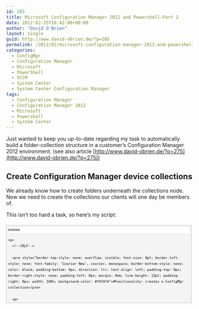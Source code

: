 ```yaml
---
id: 285
title: Microsoft Configuration Manager 2012 and Powershell–Part 2
date: 2012-02-25T16:42:00+00:00
author: "David O'Brien"
layout: single
guid: http://www.david-obrien.de/?p=285
permalink: /2012/02/microsoft-configuration-manager-2012-and-powershellpart-2/
categories:
  - ConfigMgr
  - Configuration Manager
  - Microsoft
  - PowerShell
  - SCCM
  - System Center
  - System Center Configuration Manager
tags:
  - Configuration Manager
  - Configuration Manager 2012
  - Microsoft
  - Powershell
  - System Center
---
```

Just wanted to keep you up-to-date regarding my task to automatically build a folder-collection structure in a customer’s Configuration Manager 2012 environment. (see also article [http://www.david-obrien.de/?p=275](http://www.david-obrien.de/?p=275))

## Create Configuration Manager device collections

We already know how to create folders underneath the collections node. Now we need to create the collections our clients will one day be members of.
  
This isn’t too hard a task, so here’s my script:

<div id="codeSnippetWrapper" style="overflow: auto; cursor: text; font-size: 8pt; border-top: silver 1px solid; font-family: 'Courier New', courier, monospace; border-right: silver 1px solid; border-bottom: silver 1px solid; padding-bottom: 4px; direction: ltr; text-align: left; padding-top: 4px; padding-left: 4px; margin: 20px 0px 10px; border-left: silver 1px solid; line-height: 12pt; padding-right: 4px; max-height: 200px; width: 97.5%; background-color: #f4f4f4">
  <div id="codeSnippet" style="border-top-style: none; overflow: visible; font-size: 8pt; border-left-style: none; font-family: 'Courier New', courier, monospace; border-bottom-style: none; color: black; padding-bottom: 0px; direction: ltr; text-align: left; padding-top: 0px; border-right-style: none; padding-left: 0px; line-height: 12pt; padding-right: 0px; width: 100%; background-color: #f4f4f4">
    <pre style="border-top-style: none; overflow: visible; font-size: 8pt; border-left-style: none; font-family: 'Courier New', courier, monospace; border-bottom-style: none; color: black; padding-bottom: 0px; direction: ltr; text-align: left; padding-top: 0px; border-right-style: none; padding-left: 0px; margin: 0em; line-height: 12pt; padding-right: 0px; width: 100%; background-color: white">#####</pre>
    
    <p>
      <!--CRLF-->
      
      <pre style="border-top-style: none; overflow: visible; font-size: 8pt; border-left-style: none; font-family: 'Courier New', courier, monospace; border-bottom-style: none; color: black; padding-bottom: 0px; direction: ltr; text-align: left; padding-top: 0px; border-right-style: none; padding-left: 0px; margin: 0em; line-height: 12pt; padding-right: 0px; width: 100%; background-color: #f4f4f4">#Functionality: creates a ConfigMgr collection</pre>
      
      <p>
        <!--CRLF-->
        
        <pre style="border-top-style: none; overflow: visible; font-size: 8pt; border-left-style: none; font-family: 'Courier New', courier, monospace; border-bottom-style: none; color: black; padding-bottom: 0px; direction: ltr; text-align: left; padding-top: 0px; border-right-style: none; padding-left: 0px; margin: 0em; line-height: 12pt; padding-right: 0px; width: 100%; background-color: white">#Author: David O<span style="color: #008000">'Brien</span></pre>
        
        <p>
          <!--CRLF-->
          
          <pre style="border-top-style: none; overflow: visible; font-size: 8pt; border-left-style: none; font-family: 'Courier New', courier, monospace; border-bottom-style: none; color: black; padding-bottom: 0px; direction: ltr; text-align: left; padding-top: 0px; border-right-style: none; padding-left: 0px; margin: 0em; line-height: 12pt; padding-right: 0px; width: 100%; background-color: #f4f4f4">#<span style="color: #0000ff">date</span>: 25.02.2012</pre>
          
          <p>
            <!--CRLF-->
            
            <pre style="border-top-style: none; overflow: visible; font-size: 8pt; border-left-style: none; font-family: 'Courier New', courier, monospace; border-bottom-style: none; color: black; padding-bottom: 0px; direction: ltr; text-align: left; padding-top: 0px; border-right-style: none; padding-left: 0px; margin: 0em; line-height: 12pt; padding-right: 0px; width: 100%; background-color: white">#####</pre>
            
            <p>
              <!--CRLF-->
              
              <pre style="border-top-style: none; overflow: visible; font-size: 8pt; border-left-style: none; font-family: 'Courier New', courier, monospace; border-bottom-style: none; color: black; padding-bottom: 0px; direction: ltr; text-align: left; padding-top: 0px; border-right-style: none; padding-left: 0px; margin: 0em; line-height: 12pt; padding-right: 0px; width: 100%; background-color: #f4f4f4"><span style="color: #0000ff">Function</span> Create-Collection($CollectionName)</pre>
              
              <p>
                <!--CRLF-->
                
                <pre style="border-top-style: none; overflow: visible; font-size: 8pt; border-left-style: none; font-family: 'Courier New', courier, monospace; border-bottom-style: none; color: black; padding-bottom: 0px; direction: ltr; text-align: left; padding-top: 0px; border-right-style: none; padding-left: 0px; margin: 0em; line-height: 12pt; padding-right: 0px; width: 100%; background-color: white">{</pre>
                
                <p>
                  <!--CRLF-->
                  
                  <pre style="border-top-style: none; overflow: visible; font-size: 8pt; border-left-style: none; font-family: 'Courier New', courier, monospace; border-bottom-style: none; color: black; padding-bottom: 0px; direction: ltr; text-align: left; padding-top: 0px; border-right-style: none; padding-left: 0px; margin: 0em; line-height: 12pt; padding-right: 0px; width: 100%; background-color: #f4f4f4">    $CollectionArgs = @{</pre>
                  
                  <p>
                    <!--CRLF-->
                    
                    <pre style="border-top-style: none; overflow: visible; font-size: 8pt; border-left-style: none; font-family: 'Courier New', courier, monospace; border-bottom-style: none; color: black; padding-bottom: 0px; direction: ltr; text-align: left; padding-top: 0px; border-right-style: none; padding-left: 0px; margin: 0em; line-height: 12pt; padding-right: 0px; width: 100%; background-color: white">    Name = $CollectionName;</pre>
                    
                    <p>
                      <!--CRLF-->
                      
                      <pre style="border-top-style: none; overflow: visible; font-size: 8pt; border-left-style: none; font-family: 'Courier New', courier, monospace; border-bottom-style: none; color: black; padding-bottom: 0px; direction: ltr; text-align: left; padding-top: 0px; border-right-style: none; padding-left: 0px; margin: 0em; line-height: 12pt; padding-right: 0px; width: 100%; background-color: #f4f4f4">    CollectionType = <span style="color: #006080">"2"</span>;         # 2 means Collection_Device, 1 means Collection_User</pre>
                      
                      <p>
                        <!--CRLF-->
                        
                        <pre style="border-top-style: none; overflow: visible; font-size: 8pt; border-left-style: none; font-family: 'Courier New', courier, monospace; border-bottom-style: none; color: black; padding-bottom: 0px; direction: ltr; text-align: left; padding-top: 0px; border-right-style: none; padding-left: 0px; margin: 0em; line-height: 12pt; padding-right: 0px; width: 100%; background-color: white">    LimitToCollectionID = <span style="color: #006080">"SMS00001"</span></pre>
                        
                        <p>
                          <!--CRLF-->
                          
                          <pre style="border-top-style: none; overflow: visible; font-size: 8pt; border-left-style: none; font-family: 'Courier New', courier, monospace; border-bottom-style: none; color: black; padding-bottom: 0px; direction: ltr; text-align: left; padding-top: 0px; border-right-style: none; padding-left: 0px; margin: 0em; line-height: 12pt; padding-right: 0px; width: 100%; background-color: #f4f4f4">    }</pre>
                          
                          <p>
                            <!--CRLF-->
                            
                            <pre style="border-top-style: none; overflow: visible; font-size: 8pt; border-left-style: none; font-family: 'Courier New', courier, monospace; border-bottom-style: none; color: black; padding-bottom: 0px; direction: ltr; text-align: left; padding-top: 0px; border-right-style: none; padding-left: 0px; margin: 0em; line-height: 12pt; padding-right: 0px; width: 100%; background-color: white">    <span style="color: #0000ff">Set</span>-WmiInstance -<span style="color: #0000ff">Class</span> SMS_Collection -arguments $CollectionArgs -<span style="color: #0000ff">namespace</span> <span style="color: #006080">"root\SMS\Site_$sitename"</span> | Out-Null</pre>
                            
                            <p>
                              <!--CRLF-->
                              
                              <pre style="border-top-style: none; overflow: visible; font-size: 8pt; border-left-style: none; font-family: 'Courier New', courier, monospace; border-bottom-style: none; color: black; padding-bottom: 0px; direction: ltr; text-align: left; padding-top: 0px; border-right-style: none; padding-left: 0px; margin: 0em; line-height: 12pt; padding-right: 0px; width: 100%; background-color: #f4f4f4">}</pre>
                              
                              <p>
                                <!--CRLF-->
                                
                                <pre style="border-top-style: none; overflow: visible; font-size: 8pt; border-left-style: none; font-family: 'Courier New', courier, monospace; border-bottom-style: none; color: black; padding-bottom: 0px; direction: ltr; text-align: left; padding-top: 0px; border-right-style: none; padding-left: 0px; margin: 0em; line-height: 12pt; padding-right: 0px; width: 100%; background-color: white">&nbsp;</pre>
                                
                                <p>
                                  <!--CRLF-->
                                  
                                  <pre style="border-top-style: none; overflow: visible; font-size: 8pt; border-left-style: none; font-family: 'Courier New', courier, monospace; border-bottom-style: none; color: black; padding-bottom: 0px; direction: ltr; text-align: left; padding-top: 0px; border-right-style: none; padding-left: 0px; margin: 0em; line-height: 12pt; padding-right: 0px; width: 100%; background-color: #f4f4f4">$CollectionName = <span style="color: #0000ff">Get</span>-Random   # creates a random number <span style="color: #0000ff">for</span> testing</pre>
                                  
                                  <p>
                                    <!--CRLF-->
                                    
                                    <pre style="border-top-style: none; overflow: visible; font-size: 8pt; border-left-style: none; font-family: 'Courier New', courier, monospace; border-bottom-style: none; color: black; padding-bottom: 0px; direction: ltr; text-align: left; padding-top: 0px; border-right-style: none; padding-left: 0px; margin: 0em; line-height: 12pt; padding-right: 0px; width: 100%; background-color: white">$sitename = <span style="color: #006080">"PRI"</span> </pre>
                                    
                                    <p>
                                      <!--CRLF-->
                                      
                                      <pre style="border-top-style: none; overflow: visible; font-size: 8pt; border-left-style: none; font-family: 'Courier New', courier, monospace; border-bottom-style: none; color: black; padding-bottom: 0px; direction: ltr; text-align: left; padding-top: 0px; border-right-style: none; padding-left: 0px; margin: 0em; line-height: 12pt; padding-right: 0px; width: 100%; background-color: #f4f4f4">&nbsp;</pre>
                                      
                                      <p>
                                        <!--CRLF-->
                                        
                                        <pre style="border-top-style: none; overflow: visible; font-size: 8pt; border-left-style: none; font-family: 'Courier New', courier, monospace; border-bottom-style: none; color: black; padding-bottom: 0px; direction: ltr; text-align: left; padding-top: 0px; border-right-style: none; padding-left: 0px; margin: 0em; line-height: 12pt; padding-right: 0px; width: 100%; background-color: white">Create-Collection $CollectionName</pre>
                                        
                                        <p>
                                          <!--CRLF--></div> </div> 
                                          
                                          <p>
                                            You all know that we’ve got “Limiting collections” now in Configuration Manager 2012, so we need to provide our script with the limiting collection’s ID. In this example it’s the “All Systems” device collection.
                                          </p>
                                          
                                          <h2>
                                            Move Configuration Manager device collections
                                          </h2>
                                          
                                          <p>
                                            The thing with collections and folders is a bit tricky. While creating a collection it always gets created in the collection node’s root. This is why we can’t provide our target folder during collection creation.<br /> It’s a two-step process!
                                          </p>
                                          
                                          <p>
                                            After creation we can now move our collection away from the root into a known folder.<br /> Either hardcode the “ObjectContainerNodeID” of your target folder into the script, or better, evaluate it during script execution depending on your collection and folder name.<br /> The latter will be very easy when you stick to a naming convention like<br /> $Folder name = %abbreviation for remote site% like “CGN” for Cologne<br /> $Collection Name = $Folder name_Clients…
                                          </p>
                                          
                                          <p>
                                            Just go ahead and split your collection name until it matches your folder name and go ahead like this:
                                          </p>
                                          
                                          <div id="codeSnippetWrapper" style="overflow: auto; cursor: text; font-size: 8pt; border-top: silver 1px solid; font-family: 'Courier New', courier, monospace; border-right: silver 1px solid; border-bottom: silver 1px solid; padding-bottom: 4px; direction: ltr; text-align: left; padding-top: 4px; padding-left: 4px; margin: 20px 0px 10px; border-left: silver 1px solid; line-height: 12pt; padding-right: 4px; max-height: 200px; width: 97.5%; background-color: #f4f4f4">
                                            <div id="codeSnippet" style="border-top-style: none; overflow: visible; font-size: 8pt; border-left-style: none; font-family: 'Courier New', courier, monospace; border-bottom-style: none; color: black; padding-bottom: 0px; direction: ltr; text-align: left; padding-top: 0px; border-right-style: none; padding-left: 0px; line-height: 12pt; padding-right: 0px; width: 100%; background-color: #f4f4f4">
                                              <pre style="border-top-style: none; overflow: visible; font-size: 8pt; border-left-style: none; font-family: 'Courier New', courier, monospace; border-bottom-style: none; color: black; padding-bottom: 0px; direction: ltr; text-align: left; padding-top: 0px; border-right-style: none; padding-left: 0px; margin: 0em; line-height: 12pt; padding-right: 0px; width: 100%; background-color: white">﻿param (</pre>
                                              
                                              <p>
                                                <!--CRLF-->
                                                
                                                <pre style="border-top-style: none; overflow: visible; font-size: 8pt; border-left-style: none; font-family: 'Courier New', courier, monospace; border-bottom-style: none; color: black; padding-bottom: 0px; direction: ltr; text-align: left; padding-top: 0px; border-right-style: none; padding-left: 0px; margin: 0em; line-height: 12pt; padding-right: 0px; width: 100%; background-color: #f4f4f4">[<span style="color: #0000ff">string</span>]$sitename,</pre>
                                                
                                                <p>
                                                  <!--CRLF-->
                                                  
                                                  <pre style="border-top-style: none; overflow: visible; font-size: 8pt; border-left-style: none; font-family: 'Courier New', courier, monospace; border-bottom-style: none; color: black; padding-bottom: 0px; direction: ltr; text-align: left; padding-top: 0px; border-right-style: none; padding-left: 0px; margin: 0em; line-height: 12pt; padding-right: 0px; width: 100%; background-color: white">[<span style="color: #0000ff">string</span>]$CollectionName</pre>
                                                  
                                                  <p>
                                                    <!--CRLF-->
                                                    
                                                    <pre style="border-top-style: none; overflow: visible; font-size: 8pt; border-left-style: none; font-family: 'Courier New', courier, monospace; border-bottom-style: none; color: black; padding-bottom: 0px; direction: ltr; text-align: left; padding-top: 0px; border-right-style: none; padding-left: 0px; margin: 0em; line-height: 12pt; padding-right: 0px; width: 100%; background-color: #f4f4f4">)</pre>
                                                    
                                                    <p>
                                                      <!--CRLF-->
                                                      
                                                      <pre style="border-top-style: none; overflow: visible; font-size: 8pt; border-left-style: none; font-family: 'Courier New', courier, monospace; border-bottom-style: none; color: black; padding-bottom: 0px; direction: ltr; text-align: left; padding-top: 0px; border-right-style: none; padding-left: 0px; margin: 0em; line-height: 12pt; padding-right: 0px; width: 100%; background-color: white">&nbsp;</pre>
                                                      
                                                      <p>
                                                        <!--CRLF-->
                                                        
                                                        <pre style="border-top-style: none; overflow: visible; font-size: 8pt; border-left-style: none; font-family: 'Courier New', courier, monospace; border-bottom-style: none; color: black; padding-bottom: 0px; direction: ltr; text-align: left; padding-top: 0px; border-right-style: none; padding-left: 0px; margin: 0em; line-height: 12pt; padding-right: 0px; width: 100%; background-color: #f4f4f4">&nbsp;</pre>
                                                        
                                                        <p>
                                                          <!--CRLF-->
                                                          
                                                          <pre style="border-top-style: none; overflow: visible; font-size: 8pt; border-left-style: none; font-family: 'Courier New', courier, monospace; border-bottom-style: none; color: black; padding-bottom: 0px; direction: ltr; text-align: left; padding-top: 0px; border-right-style: none; padding-left: 0px; margin: 0em; line-height: 12pt; padding-right: 0px; width: 100%; background-color: white">#####</pre>
                                                          
                                                          <p>
                                                            <!--CRLF-->
                                                            
                                                            <pre style="border-top-style: none; overflow: visible; font-size: 8pt; border-left-style: none; font-family: 'Courier New', courier, monospace; border-bottom-style: none; color: black; padding-bottom: 0px; direction: ltr; text-align: left; padding-top: 0px; border-right-style: none; padding-left: 0px; margin: 0em; line-height: 12pt; padding-right: 0px; width: 100%; background-color: #f4f4f4">#Functionality: creates a ConfigMgr collection</pre>
                                                            
                                                            <p>
                                                              <!--CRLF-->
                                                              
                                                              <pre style="border-top-style: none; overflow: visible; font-size: 8pt; border-left-style: none; font-family: 'Courier New', courier, monospace; border-bottom-style: none; color: black; padding-bottom: 0px; direction: ltr; text-align: left; padding-top: 0px; border-right-style: none; padding-left: 0px; margin: 0em; line-height: 12pt; padding-right: 0px; width: 100%; background-color: white">#Author: David O<span style="color: #008000">'Brien</span></pre>
                                                              
                                                              <p>
                                                                <!--CRLF-->
                                                                
                                                                <pre style="border-top-style: none; overflow: visible; font-size: 8pt; border-left-style: none; font-family: 'Courier New', courier, monospace; border-bottom-style: none; color: black; padding-bottom: 0px; direction: ltr; text-align: left; padding-top: 0px; border-right-style: none; padding-left: 0px; margin: 0em; line-height: 12pt; padding-right: 0px; width: 100%; background-color: #f4f4f4">#<span style="color: #0000ff">date</span>: 25.02.2012</pre>
                                                                
                                                                <p>
                                                                  <!--CRLF-->
                                                                  
                                                                  <pre style="border-top-style: none; overflow: visible; font-size: 8pt; border-left-style: none; font-family: 'Courier New', courier, monospace; border-bottom-style: none; color: black; padding-bottom: 0px; direction: ltr; text-align: left; padding-top: 0px; border-right-style: none; padding-left: 0px; margin: 0em; line-height: 12pt; padding-right: 0px; width: 100%; background-color: white">#####</pre>
                                                                  
                                                                  <p>
                                                                    <!--CRLF-->
                                                                    
                                                                    <pre style="border-top-style: none; overflow: visible; font-size: 8pt; border-left-style: none; font-family: 'Courier New', courier, monospace; border-bottom-style: none; color: black; padding-bottom: 0px; direction: ltr; text-align: left; padding-top: 0px; border-right-style: none; padding-left: 0px; margin: 0em; line-height: 12pt; padding-right: 0px; width: 100%; background-color: #f4f4f4"><span style="color: #0000ff">Function</span> Create-Collection($CollectionName)</pre>
                                                                    
                                                                    <p>
                                                                      <!--CRLF-->
                                                                      
                                                                      <pre style="border-top-style: none; overflow: visible; font-size: 8pt; border-left-style: none; font-family: 'Courier New', courier, monospace; border-bottom-style: none; color: black; padding-bottom: 0px; direction: ltr; text-align: left; padding-top: 0px; border-right-style: none; padding-left: 0px; margin: 0em; line-height: 12pt; padding-right: 0px; width: 100%; background-color: white">{</pre>
                                                                      
                                                                      <p>
                                                                        <!--CRLF-->
                                                                        
                                                                        <pre style="border-top-style: none; overflow: visible; font-size: 8pt; border-left-style: none; font-family: 'Courier New', courier, monospace; border-bottom-style: none; color: black; padding-bottom: 0px; direction: ltr; text-align: left; padding-top: 0px; border-right-style: none; padding-left: 0px; margin: 0em; line-height: 12pt; padding-right: 0px; width: 100%; background-color: #f4f4f4">    $CollectionArgs = @{</pre>
                                                                        
                                                                        <p>
                                                                          <!--CRLF-->
                                                                          
                                                                          <pre style="border-top-style: none; overflow: visible; font-size: 8pt; border-left-style: none; font-family: 'Courier New', courier, monospace; border-bottom-style: none; color: black; padding-bottom: 0px; direction: ltr; text-align: left; padding-top: 0px; border-right-style: none; padding-left: 0px; margin: 0em; line-height: 12pt; padding-right: 0px; width: 100%; background-color: white">    Name = $CollectionName;</pre>
                                                                          
                                                                          <p>
                                                                            <!--CRLF-->
                                                                            
                                                                            <pre style="border-top-style: none; overflow: visible; font-size: 8pt; border-left-style: none; font-family: 'Courier New', courier, monospace; border-bottom-style: none; color: black; padding-bottom: 0px; direction: ltr; text-align: left; padding-top: 0px; border-right-style: none; padding-left: 0px; margin: 0em; line-height: 12pt; padding-right: 0px; width: 100%; background-color: #f4f4f4">    CollectionType = <span style="color: #006080">"2"</span>;         # 2 means Collection_Device, 1 means Collection_User</pre>
                                                                            
                                                                            <p>
                                                                              <!--CRLF-->
                                                                              
                                                                              <pre style="border-top-style: none; overflow: visible; font-size: 8pt; border-left-style: none; font-family: 'Courier New', courier, monospace; border-bottom-style: none; color: black; padding-bottom: 0px; direction: ltr; text-align: left; padding-top: 0px; border-right-style: none; padding-left: 0px; margin: 0em; line-height: 12pt; padding-right: 0px; width: 100%; background-color: white">    LimitToCollectionID = <span style="color: #006080">"SMS00001"</span></pre>
                                                                              
                                                                              <p>
                                                                                <!--CRLF-->
                                                                                
                                                                                <pre style="border-top-style: none; overflow: visible; font-size: 8pt; border-left-style: none; font-family: 'Courier New', courier, monospace; border-bottom-style: none; color: black; padding-bottom: 0px; direction: ltr; text-align: left; padding-top: 0px; border-right-style: none; padding-left: 0px; margin: 0em; line-height: 12pt; padding-right: 0px; width: 100%; background-color: #f4f4f4">    }</pre>
                                                                                
                                                                                <p>
                                                                                  <!--CRLF-->
                                                                                  
                                                                                  <pre style="border-top-style: none; overflow: visible; font-size: 8pt; border-left-style: none; font-family: 'Courier New', courier, monospace; border-bottom-style: none; color: black; padding-bottom: 0px; direction: ltr; text-align: left; padding-top: 0px; border-right-style: none; padding-left: 0px; margin: 0em; line-height: 12pt; padding-right: 0px; width: 100%; background-color: white">    <span style="color: #0000ff">Set</span>-WmiInstance -<span style="color: #0000ff">Class</span> SMS_Collection -arguments $CollectionArgs -<span style="color: #0000ff">namespace</span> <span style="color: #006080">"root\SMS\Site_$sitename"</span> | Out-Null</pre>
                                                                                  
                                                                                  <p>
                                                                                    <!--CRLF-->
                                                                                    
                                                                                    <pre style="border-top-style: none; overflow: visible; font-size: 8pt; border-left-style: none; font-family: 'Courier New', courier, monospace; border-bottom-style: none; color: black; padding-bottom: 0px; direction: ltr; text-align: left; padding-top: 0px; border-right-style: none; padding-left: 0px; margin: 0em; line-height: 12pt; padding-right: 0px; width: 100%; background-color: #f4f4f4">}</pre>
                                                                                    
                                                                                    <p>
                                                                                      <!--CRLF-->
                                                                                      
                                                                                      <pre style="border-top-style: none; overflow: visible; font-size: 8pt; border-left-style: none; font-family: 'Courier New', courier, monospace; border-bottom-style: none; color: black; padding-bottom: 0px; direction: ltr; text-align: left; padding-top: 0px; border-right-style: none; padding-left: 0px; margin: 0em; line-height: 12pt; padding-right: 0px; width: 100%; background-color: white">&nbsp;</pre>
                                                                                      
                                                                                      <p>
                                                                                        <!--CRLF-->
                                                                                        
                                                                                        <pre style="border-top-style: none; overflow: visible; font-size: 8pt; border-left-style: none; font-family: 'Courier New', courier, monospace; border-bottom-style: none; color: black; padding-bottom: 0px; direction: ltr; text-align: left; padding-top: 0px; border-right-style: none; padding-left: 0px; margin: 0em; line-height: 12pt; padding-right: 0px; width: 100%; background-color: #f4f4f4">#####</pre>
                                                                                        
                                                                                        <p>
                                                                                          <!--CRLF-->
                                                                                          
                                                                                          <pre style="border-top-style: none; overflow: visible; font-size: 8pt; border-left-style: none; font-family: 'Courier New', courier, monospace; border-bottom-style: none; color: black; padding-bottom: 0px; direction: ltr; text-align: left; padding-top: 0px; border-right-style: none; padding-left: 0px; margin: 0em; line-height: 12pt; padding-right: 0px; width: 100%; background-color: white">#Functionality: moves a ConfigMgr collection from one folder <span style="color: #0000ff">to</span> an other</pre>
                                                                                          
                                                                                          <p>
                                                                                            <!--CRLF-->
                                                                                            
                                                                                            <pre style="border-top-style: none; overflow: visible; font-size: 8pt; border-left-style: none; font-family: 'Courier New', courier, monospace; border-bottom-style: none; color: black; padding-bottom: 0px; direction: ltr; text-align: left; padding-top: 0px; border-right-style: none; padding-left: 0px; margin: 0em; line-height: 12pt; padding-right: 0px; width: 100%; background-color: #f4f4f4">#Author: David O<span style="color: #008000">'Brien</span></pre>
                                                                                            
                                                                                            <p>
                                                                                              <!--CRLF-->
                                                                                              
                                                                                              <pre style="border-top-style: none; overflow: visible; font-size: 8pt; border-left-style: none; font-family: 'Courier New', courier, monospace; border-bottom-style: none; color: black; padding-bottom: 0px; direction: ltr; text-align: left; padding-top: 0px; border-right-style: none; padding-left: 0px; margin: 0em; line-height: 12pt; padding-right: 0px; width: 100%; background-color: white">#<span style="color: #0000ff">date</span>: 25.02.2012</pre>
                                                                                              
                                                                                              <p>
                                                                                                <!--CRLF-->
                                                                                                
                                                                                                <pre style="border-top-style: none; overflow: visible; font-size: 8pt; border-left-style: none; font-family: 'Courier New', courier, monospace; border-bottom-style: none; color: black; padding-bottom: 0px; direction: ltr; text-align: left; padding-top: 0px; border-right-style: none; padding-left: 0px; margin: 0em; line-height: 12pt; padding-right: 0px; width: 100%; background-color: #f4f4f4">#####</pre>
                                                                                                
                                                                                                <p>
                                                                                                  <!--CRLF-->
                                                                                                  
                                                                                                  <pre style="border-top-style: none; overflow: visible; font-size: 8pt; border-left-style: none; font-family: 'Courier New', courier, monospace; border-bottom-style: none; color: black; padding-bottom: 0px; direction: ltr; text-align: left; padding-top: 0px; border-right-style: none; padding-left: 0px; margin: 0em; line-height: 12pt; padding-right: 0px; width: 100%; background-color: white"><span style="color: #0000ff">function</span> move-Collection($SourceContainerNodeID,$collID,$TargetContainerNodeID)</pre>
                                                                                                  
                                                                                                  <p>
                                                                                                    <!--CRLF-->
                                                                                                    
                                                                                                    <pre style="border-top-style: none; overflow: visible; font-size: 8pt; border-left-style: none; font-family: 'Courier New', courier, monospace; border-bottom-style: none; color: black; padding-bottom: 0px; direction: ltr; text-align: left; padding-top: 0px; border-right-style: none; padding-left: 0px; margin: 0em; line-height: 12pt; padding-right: 0px; width: 100%; background-color: #f4f4f4">{</pre>
                                                                                                    
                                                                                                    <p>
                                                                                                      <!--CRLF-->
                                                                                                      
                                                                                                      <pre style="border-top-style: none; overflow: visible; font-size: 8pt; border-left-style: none; font-family: 'Courier New', courier, monospace; border-bottom-style: none; color: black; padding-bottom: 0px; direction: ltr; text-align: left; padding-top: 0px; border-right-style: none; padding-left: 0px; margin: 0em; line-height: 12pt; padding-right: 0px; width: 100%; background-color: white">$Computer = <span style="color: #006080">"."</span></pre>
                                                                                                      
                                                                                                      <p>
                                                                                                        <!--CRLF-->
                                                                                                        
                                                                                                        <pre style="border-top-style: none; overflow: visible; font-size: 8pt; border-left-style: none; font-family: 'Courier New', courier, monospace; border-bottom-style: none; color: black; padding-bottom: 0px; direction: ltr; text-align: left; padding-top: 0px; border-right-style: none; padding-left: 0px; margin: 0em; line-height: 12pt; padding-right: 0px; width: 100%; background-color: #f4f4f4">$<span style="color: #0000ff">Class</span> = <span style="color: #006080">"SMS_ObjectContainerItem"</span></pre>
                                                                                                        
                                                                                                        <p>
                                                                                                          <!--CRLF-->
                                                                                                          
                                                                                                          <pre style="border-top-style: none; overflow: visible; font-size: 8pt; border-left-style: none; font-family: 'Courier New', courier, monospace; border-bottom-style: none; color: black; padding-bottom: 0px; direction: ltr; text-align: left; padding-top: 0px; border-right-style: none; padding-left: 0px; margin: 0em; line-height: 12pt; padding-right: 0px; width: 100%; background-color: white">$Method = <span style="color: #006080">"MoveMembers"</span></pre>
                                                                                                          
                                                                                                          <p>
                                                                                                            <!--CRLF-->
                                                                                                            
                                                                                                            <pre style="border-top-style: none; overflow: visible; font-size: 8pt; border-left-style: none; font-family: 'Courier New', courier, monospace; border-bottom-style: none; color: black; padding-bottom: 0px; direction: ltr; text-align: left; padding-top: 0px; border-right-style: none; padding-left: 0px; margin: 0em; line-height: 12pt; padding-right: 0px; width: 100%; background-color: #f4f4f4">&nbsp;</pre>
                                                                                                            
                                                                                                            <p>
                                                                                                              <!--CRLF-->
                                                                                                              
                                                                                                              <pre style="border-top-style: none; overflow: visible; font-size: 8pt; border-left-style: none; font-family: 'Courier New', courier, monospace; border-bottom-style: none; color: black; padding-bottom: 0px; direction: ltr; text-align: left; padding-top: 0px; border-right-style: none; padding-left: 0px; margin: 0em; line-height: 12pt; padding-right: 0px; width: 100%; background-color: white">$MC = [WmiClass]<span style="color: #006080">"\\$Computer\ROOT\SMS\site_$($sitename):$Class"</span></pre>
                                                                                                              
                                                                                                              <p>
                                                                                                                <!--CRLF-->
                                                                                                                
                                                                                                                <pre style="border-top-style: none; overflow: visible; font-size: 8pt; border-left-style: none; font-family: 'Courier New', courier, monospace; border-bottom-style: none; color: black; padding-bottom: 0px; direction: ltr; text-align: left; padding-top: 0px; border-right-style: none; padding-left: 0px; margin: 0em; line-height: 12pt; padding-right: 0px; width: 100%; background-color: #f4f4f4">&nbsp;</pre>
                                                                                                                
                                                                                                                <p>
                                                                                                                  <!--CRLF-->
                                                                                                                  
                                                                                                                  <pre style="border-top-style: none; overflow: visible; font-size: 8pt; border-left-style: none; font-family: 'Courier New', courier, monospace; border-bottom-style: none; color: black; padding-bottom: 0px; direction: ltr; text-align: left; padding-top: 0px; border-right-style: none; padding-left: 0px; margin: 0em; line-height: 12pt; padding-right: 0px; width: 100%; background-color: white">$InParams = $mc.psbase.GetMethodParameters($Method)</pre>
                                                                                                                  
                                                                                                                  <p>
                                                                                                                    <!--CRLF-->
                                                                                                                    
                                                                                                                    <pre style="border-top-style: none; overflow: visible; font-size: 8pt; border-left-style: none; font-family: 'Courier New', courier, monospace; border-bottom-style: none; color: black; padding-bottom: 0px; direction: ltr; text-align: left; padding-top: 0px; border-right-style: none; padding-left: 0px; margin: 0em; line-height: 12pt; padding-right: 0px; width: 100%; background-color: #f4f4f4">&nbsp;</pre>
                                                                                                                    
                                                                                                                    <p>
                                                                                                                      <!--CRLF-->
                                                                                                                      
                                                                                                                      <pre style="border-top-style: none; overflow: visible; font-size: 8pt; border-left-style: none; font-family: 'Courier New', courier, monospace; border-bottom-style: none; color: black; padding-bottom: 0px; direction: ltr; text-align: left; padding-top: 0px; border-right-style: none; padding-left: 0px; margin: 0em; line-height: 12pt; padding-right: 0px; width: 100%; background-color: white">$InParams.ContainerNodeID = $SourceContainerNodeID #usually 0 <span style="color: #0000ff">when</span> newly created Collection</pre>
                                                                                                                      
                                                                                                                      <p>
                                                                                                                        <!--CRLF-->
                                                                                                                        
                                                                                                                        <pre style="border-top-style: none; overflow: visible; font-size: 8pt; border-left-style: none; font-family: 'Courier New', courier, monospace; border-bottom-style: none; color: black; padding-bottom: 0px; direction: ltr; text-align: left; padding-top: 0px; border-right-style: none; padding-left: 0px; margin: 0em; line-height: 12pt; padding-right: 0px; width: 100%; background-color: #f4f4f4">$InParams.InstanceKeys = $collID</pre>
                                                                                                                        
                                                                                                                        <p>
                                                                                                                          <!--CRLF-->
                                                                                                                          
                                                                                                                          <pre style="border-top-style: none; overflow: visible; font-size: 8pt; border-left-style: none; font-family: 'Courier New', courier, monospace; border-bottom-style: none; color: black; padding-bottom: 0px; direction: ltr; text-align: left; padding-top: 0px; border-right-style: none; padding-left: 0px; margin: 0em; line-height: 12pt; padding-right: 0px; width: 100%; background-color: white">$InParams.ObjectType = <span style="color: #006080">"5000"</span> #5000 <span style="color: #0000ff">for</span> Collection_Device, 5001 <span style="color: #0000ff">for</span> Collection_User</pre>
                                                                                                                          
                                                                                                                          <p>
                                                                                                                            <!--CRLF-->
                                                                                                                            
                                                                                                                            <pre style="border-top-style: none; overflow: visible; font-size: 8pt; border-left-style: none; font-family: 'Courier New', courier, monospace; border-bottom-style: none; color: black; padding-bottom: 0px; direction: ltr; text-align: left; padding-top: 0px; border-right-style: none; padding-left: 0px; margin: 0em; line-height: 12pt; padding-right: 0px; width: 100%; background-color: #f4f4f4">$InParams.TargetContainerNodeID = $TargetContainerNodeID #needs <span style="color: #0000ff">to</span> be evaluated</pre>
                                                                                                                            
                                                                                                                            <p>
                                                                                                                              <!--CRLF-->
                                                                                                                              
                                                                                                                              <pre style="border-top-style: none; overflow: visible; font-size: 8pt; border-left-style: none; font-family: 'Courier New', courier, monospace; border-bottom-style: none; color: black; padding-bottom: 0px; direction: ltr; text-align: left; padding-top: 0px; border-right-style: none; padding-left: 0px; margin: 0em; line-height: 12pt; padding-right: 0px; width: 100%; background-color: white">&nbsp;</pre>
                                                                                                                              
                                                                                                                              <p>
                                                                                                                                <!--CRLF-->
                                                                                                                                
                                                                                                                                <pre style="border-top-style: none; overflow: visible; font-size: 8pt; border-left-style: none; font-family: 'Courier New', courier, monospace; border-bottom-style: none; color: black; padding-bottom: 0px; direction: ltr; text-align: left; padding-top: 0px; border-right-style: none; padding-left: 0px; margin: 0em; line-height: 12pt; padding-right: 0px; width: 100%; background-color: #f4f4f4"><span style="color: #006080">"Calling SMS_ObjectContainerItem. : MoveMembers with Parameters :"</span></pre>
                                                                                                                                
                                                                                                                                <p>
                                                                                                                                  <!--CRLF-->
                                                                                                                                  
                                                                                                                                  <pre style="border-top-style: none; overflow: visible; font-size: 8pt; border-left-style: none; font-family: 'Courier New', courier, monospace; border-bottom-style: none; color: black; padding-bottom: 0px; direction: ltr; text-align: left; padding-top: 0px; border-right-style: none; padding-left: 0px; margin: 0em; line-height: 12pt; padding-right: 0px; width: 100%; background-color: white">$inparams.PSBase.properties | <span style="color: #0000ff">select</span> name,Value | format-Table</pre>
                                                                                                                                  
                                                                                                                                  <p>
                                                                                                                                    <!--CRLF-->
                                                                                                                                    
                                                                                                                                    <pre style="border-top-style: none; overflow: visible; font-size: 8pt; border-left-style: none; font-family: 'Courier New', courier, monospace; border-bottom-style: none; color: black; padding-bottom: 0px; direction: ltr; text-align: left; padding-top: 0px; border-right-style: none; padding-left: 0px; margin: 0em; line-height: 12pt; padding-right: 0px; width: 100%; background-color: #f4f4f4">&nbsp;</pre>
                                                                                                                                    
                                                                                                                                    <p>
                                                                                                                                      <!--CRLF-->
                                                                                                                                      
                                                                                                                                      <pre style="border-top-style: none; overflow: visible; font-size: 8pt; border-left-style: none; font-family: 'Courier New', courier, monospace; border-bottom-style: none; color: black; padding-bottom: 0px; direction: ltr; text-align: left; padding-top: 0px; border-right-style: none; padding-left: 0px; margin: 0em; line-height: 12pt; padding-right: 0px; width: 100%; background-color: white">$R = $mc.PSBase.InvokeMethod($Method, $inParams, $Null)</pre>
                                                                                                                                      
                                                                                                                                      <p>
                                                                                                                                        <!--CRLF-->
                                                                                                                                        
                                                                                                                                        <pre style="border-top-style: none; overflow: visible; font-size: 8pt; border-left-style: none; font-family: 'Courier New', courier, monospace; border-bottom-style: none; color: black; padding-bottom: 0px; direction: ltr; text-align: left; padding-top: 0px; border-right-style: none; padding-left: 0px; margin: 0em; line-height: 12pt; padding-right: 0px; width: 100%; background-color: #f4f4f4">} </pre>
                                                                                                                                        
                                                                                                                                        <p>
                                                                                                                                          <!--CRLF-->
                                                                                                                                          
                                                                                                                                          <pre style="border-top-style: none; overflow: visible; font-size: 8pt; border-left-style: none; font-family: 'Courier New', courier, monospace; border-bottom-style: none; color: black; padding-bottom: 0px; direction: ltr; text-align: left; padding-top: 0px; border-right-style: none; padding-left: 0px; margin: 0em; line-height: 12pt; padding-right: 0px; width: 100%; background-color: white">&nbsp;</pre>
                                                                                                                                          
                                                                                                                                          <p>
                                                                                                                                            <!--CRLF-->
                                                                                                                                            
                                                                                                                                            <pre style="border-top-style: none; overflow: visible; font-size: 8pt; border-left-style: none; font-family: 'Courier New', courier, monospace; border-bottom-style: none; color: black; padding-bottom: 0px; direction: ltr; text-align: left; padding-top: 0px; border-right-style: none; padding-left: 0px; margin: 0em; line-height: 12pt; padding-right: 0px; width: 100%; background-color: #f4f4f4">create-collection $CollectionName</pre>
                                                                                                                                            
                                                                                                                                            <p>
                                                                                                                                              <!--CRLF-->
                                                                                                                                              
                                                                                                                                              <pre style="border-top-style: none; overflow: visible; font-size: 8pt; border-left-style: none; font-family: 'Courier New', courier, monospace; border-bottom-style: none; color: black; padding-bottom: 0px; direction: ltr; text-align: left; padding-top: 0px; border-right-style: none; padding-left: 0px; margin: 0em; line-height: 12pt; padding-right: 0px; width: 100%; background-color: white">&nbsp;</pre>
                                                                                                                                              
                                                                                                                                              <p>
                                                                                                                                                <!--CRLF-->
                                                                                                                                                
                                                                                                                                                <pre style="border-top-style: none; overflow: visible; font-size: 8pt; border-left-style: none; font-family: 'Courier New', courier, monospace; border-bottom-style: none; color: black; padding-bottom: 0px; direction: ltr; text-align: left; padding-top: 0px; border-right-style: none; padding-left: 0px; margin: 0em; line-height: 12pt; padding-right: 0px; width: 100%; background-color: #f4f4f4">#evaluate newly created Collection properties, <span style="color: #0000ff">in</span> this <span style="color: #0000ff">case</span> $_.CollectionID <span style="color: #0000ff">is</span> sufficient</pre>
                                                                                                                                                
                                                                                                                                                <p>
                                                                                                                                                  <!--CRLF-->
                                                                                                                                                  
                                                                                                                                                  <pre style="border-top-style: none; overflow: visible; font-size: 8pt; border-left-style: none; font-family: 'Courier New', courier, monospace; border-bottom-style: none; color: black; padding-bottom: 0px; direction: ltr; text-align: left; padding-top: 0px; border-right-style: none; padding-left: 0px; margin: 0em; line-height: 12pt; padding-right: 0px; width: 100%; background-color: white">$collection = gwmi -<span style="color: #0000ff">Namespace</span> root\sms\site_$sitename -<span style="color: #0000ff">Class</span> SMS_Collection | where {$_.Name -eq <span style="color: #006080">"$collectionName"</span>}</pre>
                                                                                                                                                  
                                                                                                                                                  <p>
                                                                                                                                                    <!--CRLF-->
                                                                                                                                                    
                                                                                                                                                    <pre style="border-top-style: none; overflow: visible; font-size: 8pt; border-left-style: none; font-family: 'Courier New', courier, monospace; border-bottom-style: none; color: black; padding-bottom: 0px; direction: ltr; text-align: left; padding-top: 0px; border-right-style: none; padding-left: 0px; margin: 0em; line-height: 12pt; padding-right: 0px; width: 100%; background-color: #f4f4f4">$collID = $collection.CollectionID</pre>
                                                                                                                                                    
                                                                                                                                                    <p>
                                                                                                                                                      <!--CRLF-->
                                                                                                                                                      
                                                                                                                                                      <pre style="border-top-style: none; overflow: visible; font-size: 8pt; border-left-style: none; font-family: 'Courier New', courier, monospace; border-bottom-style: none; color: black; padding-bottom: 0px; direction: ltr; text-align: left; padding-top: 0px; border-right-style: none; padding-left: 0px; margin: 0em; line-height: 12pt; padding-right: 0px; width: 100%; background-color: white">&nbsp;</pre>
                                                                                                                                                      
                                                                                                                                                      <p>
                                                                                                                                                        <!--CRLF-->
                                                                                                                                                        
                                                                                                                                                        <pre style="border-top-style: none; overflow: visible; font-size: 8pt; border-left-style: none; font-family: 'Courier New', courier, monospace; border-bottom-style: none; color: black; padding-bottom: 0px; direction: ltr; text-align: left; padding-top: 0px; border-right-style: none; padding-left: 0px; margin: 0em; line-height: 12pt; padding-right: 0px; width: 100%; background-color: #f4f4f4">$SourceContainerNodeID = <span style="color: #006080">"0"</span> #usually 0 <span style="color: #0000ff">when</span> newly created Collection</pre>
                                                                                                                                                        
                                                                                                                                                        <p>
                                                                                                                                                          <!--CRLF-->
                                                                                                                                                          
                                                                                                                                                          <pre style="border-top-style: none; overflow: visible; font-size: 8pt; border-left-style: none; font-family: 'Courier New', courier, monospace; border-bottom-style: none; color: black; padding-bottom: 0px; direction: ltr; text-align: left; padding-top: 0px; border-right-style: none; padding-left: 0px; margin: 0em; line-height: 12pt; padding-right: 0px; width: 100%; background-color: white">$TargetContainerNodeID = #Needs <span style="color: #0000ff">to</span> be evaluated, depending <span style="color: #0000ff">on</span> where you want <span style="color: #0000ff">to</span> put the collection!</pre>
                                                                                                                                                          
                                                                                                                                                          <p>
                                                                                                                                                            <!--CRLF-->
                                                                                                                                                            
                                                                                                                                                            <pre style="border-top-style: none; overflow: visible; font-size: 8pt; border-left-style: none; font-family: 'Courier New', courier, monospace; border-bottom-style: none; color: black; padding-bottom: 0px; direction: ltr; text-align: left; padding-top: 0px; border-right-style: none; padding-left: 0px; margin: 0em; line-height: 12pt; padding-right: 0px; width: 100%; background-color: #f4f4f4">&nbsp;</pre>
                                                                                                                                                            
                                                                                                                                                            <p>
                                                                                                                                                              <!--CRLF-->
                                                                                                                                                              
                                                                                                                                                              <pre style="border-top-style: none; overflow: visible; font-size: 8pt; border-left-style: none; font-family: 'Courier New', courier, monospace; border-bottom-style: none; color: black; padding-bottom: 0px; direction: ltr; text-align: left; padding-top: 0px; border-right-style: none; padding-left: 0px; margin: 0em; line-height: 12pt; padding-right: 0px; width: 100%; background-color: white">move-collection $SourceContainerNodeID $collID $TargetContainerNodeID</pre>
                                                                                                                                                              
                                                                                                                                                              <p>
                                                                                                                                                                <!--CRLF--></div> </div> 
                                                                                                                                                                
                                                                                                                                                                <p>
                                                                                                                                                                  Now you’ve got two independent functions and need to combine them into one script.
                                                                                                                                                                </p>
                                                                                                                                                                
                                                                                                                                                                <p>
                                                                                                                                                                  Any questions? Just comment here, send me a mail or contact me on twitter (@david_obrien) 
                                                                                                                                                                  
                                                                                                                                                                  <div style="float: right; margin-left: 10px;">
                                                                                                                                                                    [Tweet](https://twitter.com/share)
                                                                                                                                                                  </div>

